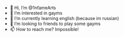 - 👋 Hi, I’m @1nfameArts
- 👀 I’m interested in gayms
- 🌱 I’m currently learning english (because im russian)
- 💞️ I’m looking to friends to play some gayms
- 📫 How to reach me? Impossible!

<!---
1nfameArts/1nfameArts is a ✨ special ✨ repository because its `README.md` (this file) appears on your GitHub profile.
You can click the Preview link to take a look at your changes.
--->
